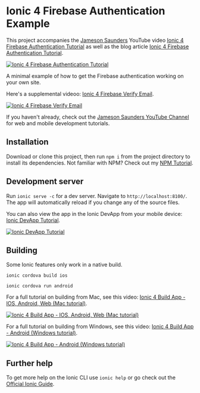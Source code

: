# Ionic 4 Firebase Authentication Example

This project accompanies the [Jameson Saunders](https://jamesonsaunders.com) YouTube video [Ionic 4 Firebase Authentication Tutorial](https://youtu.be/BAG7Oig34RY) as well as the blog article [Ionic 4 Firebase Authentication Tutorial](https://blog.jamibot.com/ionic-4-firebase-authentication).

[![Ionic 4 Firebase Authentication Tutorial](https://img.youtube.com/vi/BAG7Oig34RY/maxresdefault.jpg)](https://youtu.be/BAG7Oig34RY)

A minimal example of how to get the Firebase authentication working on your own site.

Here's a supplemental videoo: [Ionic 4 Firebase Verify Email](https://youtu.be/M-nTpVIyGw0).

[![Ionic 4 Firebase Verify Email](https://img.youtube.com/vi/M-nTpVIyGw0/maxresdefault.jpg)](https://youtu.be/M-nTpVIyGw0)

If you haven't already, check out the [Jameson Saunders YouTube Channel](https://youtube.com/c/JamesonSaunders) for web and mobile development tutorials.

## Installation

Download or clone this project, then run `npm i` from the project directory to install its dependencies. Not familiar with NPM? Check out my [NPM Tutorial](https://www.youtube.com/watch?v=mzs-N5hXGuQ).

## Development server

Run `ionic serve -c` for a dev server. Navigate to `http://localhost:8100/`. The app will automatically reload if you change any of the source files.

You can also view the app in the Ionic DevApp from your mobile device: [Ionic DevApp Tutorial](https://www.youtube.com/watch?v=SAR-7eggWMs).

[![Ionic DevApp Tutorial](https://img.youtube.com/vi/SAR-7eggWMs/maxresdefault.jpg)](https://youtu.be/SAR-7eggWMs)

## Building

Some Ionic features only work in a native build.

`ionic cordova build ios`

`ionic cordova run android`

For a full tutorial on building from Mac, see this video: [Ionic 4 Build App - IOS, Android, Web (Mac tutorial)](https://www.youtube.com/watch?v=B_seja5eHt8).

[![Ionic 4 Build App - IOS, Android, Web (Mac tutorial)](https://img.youtube.com/vi/B_seja5eHt8/maxresdefault.jpg)](https://youtu.be/c3CrC9lL53k)

For a full tutorial on building from Windows, see this video: [Ionic 4 Build App - Android (Windows tutorial)](https://www.youtube.com/watch?v=c7HmwiTtYPE).

[![Ionic 4 Build App - Android (Windows tutorial)](https://img.youtube.com/vi/c7HmwiTtYPE/maxresdefault.jpg)](https://youtu.be/c3CrC9lL53k)

## Further help

To get more help on the Ionic CLI use `ionic help` or go check out the [Official Ionic Guide](https://ionicframework.com/docs/building/starting).
